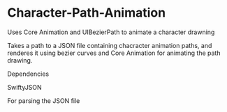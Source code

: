 # Character-Path-Animation
Uses Core Animation and UIBezierPath to animate a character drawning

Takes a path to a JSON file containing chacracter animation paths, and renderes it using bezier curves and Core Animation for animating the path drawing.

Dependencies

SwiftyJSON 

For parsing the JSON file
